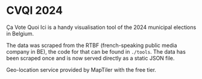 # CVQI 2024

Ça Vote Quoi Ici is a handy visualisation tool of the 2024 municipal elections in Belgium.

The data was scraped from the RTBF (french-speaking public media company in BE), the code for that can be found in `./tools`. The data has been scraped once and is now served directly as a static JSON file.

Geo-location service provided by MapTiler with the free tier.

